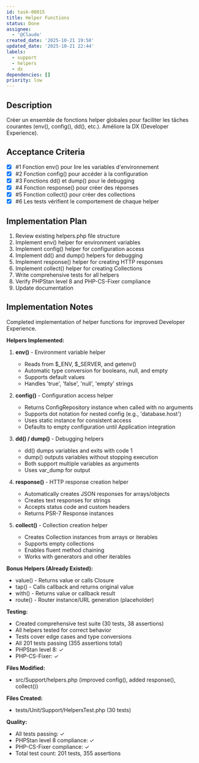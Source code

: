 ```yaml
---
id: task-00015
title: Helper Functions
status: Done
assignee:
  - '@Claude'
created_date: '2025-10-21 19:58'
updated_date: '2025-10-21 22:44'
labels:
  - support
  - helpers
  - dx
dependencies: []
priority: low
---
```


## Description

<!-- SECTION:DESCRIPTION:BEGIN -->
Créer un ensemble de fonctions helper globales pour faciliter les tâches courantes (env(), config(), dd(), etc.). Améliore la DX (Developer Experience).
<!-- SECTION:DESCRIPTION:END -->

## Acceptance Criteria
<!-- AC:BEGIN -->
- [x] #1 Fonction env() pour lire les variables d'environnement
- [x] #2 Fonction config() pour accéder à la configuration
- [x] #3 Fonctions dd() et dump() pour le debugging
- [x] #4 Fonction response() pour créer des réponses
- [x] #5 Fonction collect() pour créer des collections
- [x] #6 Les tests vérifient le comportement de chaque helper
<!-- AC:END -->

## Implementation Plan

<!-- SECTION:PLAN:BEGIN -->
1. Review existing helpers.php file structure
2. Implement env() helper for environment variables
3. Implement config() helper for configuration access
4. Implement dd() and dump() helpers for debugging
5. Implement response() helper for creating HTTP responses
6. Implement collect() helper for creating Collections
7. Write comprehensive tests for all helpers
8. Verify PHPStan level 8 and PHP-CS-Fixer compliance
9. Update documentation
<!-- SECTION:PLAN:END -->

## Implementation Notes

<!-- SECTION:NOTES:BEGIN -->
Completed implementation of helper functions for improved Developer Experience.

**Helpers Implemented:**

1. **env()** - Environment variable helper
   - Reads from $_ENV, $_SERVER, and getenv()
   - Automatic type conversion for booleans, null, and empty
   - Supports default values
   - Handles 'true', 'false', 'null', 'empty' strings

2. **config()** - Configuration access helper
   - Returns ConfigRepository instance when called with no arguments
   - Supports dot notation for nested config (e.g., 'database.host')
   - Uses static instance for consistent access
   - Defaults to empty configuration until Application integration

3. **dd() / dump()** - Debugging helpers
   - dd() dumps variables and exits with code 1
   - dump() outputs variables without stopping execution
   - Both support multiple variables as arguments
   - Uses var_dump for output

4. **response()** - HTTP response creation helper
   - Automatically creates JSON responses for arrays/objects
   - Creates text responses for strings
   - Accepts status code and custom headers
   - Returns PSR-7 Response instances

5. **collect()** - Collection creation helper  
   - Creates Collection instances from arrays or iterables
   - Supports empty collections
   - Enables fluent method chaining
   - Works with generators and other iterables

**Bonus Helpers (Already Existed):**
- value() - Returns value or calls Closure
- tap() - Calls callback and returns original value
- with() - Returns value or callback result
- route() - Router instance/URL generation (placeholder)

**Testing:**
- Created comprehensive test suite (30 tests, 38 assertions)
- All helpers tested for correct behavior
- Tests cover edge cases and type conversions
- All 201 tests passing (355 assertions total)
- PHPStan level 8: ✓
- PHP-CS-Fixer: ✓

**Files Modified:**
- src/Support/helpers.php (improved config(), added response(), collect())

**Files Created:**
- tests/Unit/Support/HelpersTest.php (30 tests)

**Quality:**
- All tests passing: ✓
- PHPStan level 8 compliance: ✓
- PHP-CS-Fixer compliance: ✓
- Total test count: 201 tests, 355 assertions
<!-- SECTION:NOTES:END -->
